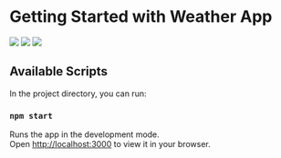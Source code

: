 # Getting Started with Weather App

![](assests/mobile-view.png)
![](assests/desktop.png)
![](assests/city-not-found.png)

## Available Scripts

In the project directory, you can run:

### `npm start`

Runs the app in the development mode.\
Open [http://localhost:3000](http://localhost:3000) to view it in your browser.




